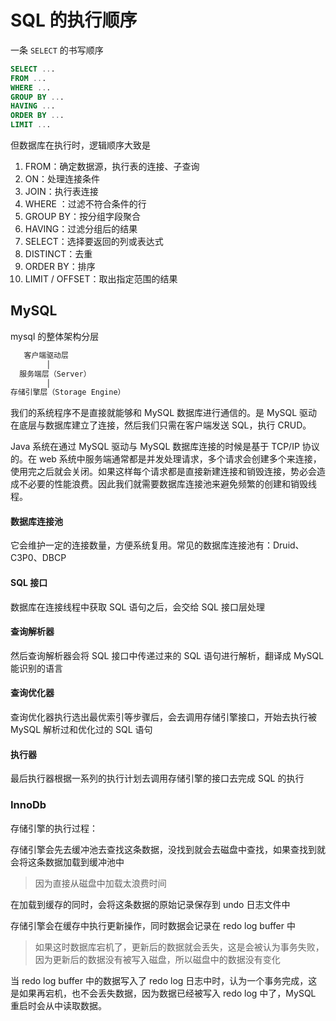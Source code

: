# SQL 的执行顺序

一条 `SELECT` 的书写顺序

```sql
SELECT ...
FROM ...
WHERE ...
GROUP BY ...
HAVING ...
ORDER BY ...
LIMIT ...
```

但数据库在执行时，逻辑顺序大致是

1. FROM：确定数据源，执行表的连接、子查询
2. ON：处理连接条件
3. JOIN：执行表连接
4. WHERE ：过滤不符合条件的行
5. GROUP BY：按分组字段聚合
6. HAVING：过滤分组后的结果
7. SELECT：选择要返回的列或表达式
8. DISTINCT：去重
9. ORDER BY：排序
10. LIMIT / OFFSET：取出指定范围的结果

## MySQL 

mysql 的整体架构分层

```sh
   客户端驱动层
        │
  服务端层（Server）
        │
存储引擎层（Storage Engine）
```

我们的系统程序不是直接就能够和 MySQL 数据库进行通信的。是 MySQL 驱动在底层与数据库建立了连接，然后我们只需在客户端发送 SQL，执行 CRUD。

Java 系统在通过 MySQL 驱动与 MySQL 数据库连接的时候是基于 TCP/IP 协议的。在 web 系统中服务端通常都是并发处理请求，多个请求会创建多个来连接，使用完之后就会关闭。如果这样每个请求都是直接新建连接和销毁连接，势必会造成不必要的性能浪费。因此我们就需要数据库连接池来避免频繁的创建和销毁线程。

#### 数据库连接池

它会维护一定的连接数量，方便系统复用。常见的数据库连接池有：Druid、C3P0、DBCP

#### SQL 接口

数据库在连接线程中获取 SQL 语句之后，会交给 SQL 接口层处理

#### 查询解析器

然后查询解析器会将 SQL 接口中传递过来的 SQL 语句进行解析，翻译成 MySQL 能识别的语言

#### 查询优化器

查询优化器执行选出最优索引等步骤后，会去调用存储引擎接口，开始去执行被 MySQL 解析过和优化过的 SQL 语句

#### 执行器

最后执行器根据一系列的执行计划去调用存储引擎的接口去完成 SQL 的执行

### InnoDb

存储引擎的执行过程：

存储引擎会先去缓冲池去查找这条数据，没找到就会去磁盘中查找，如果查找到就会将这条数据加载到缓冲池中

> 因为直接从磁盘中加载太浪费时间

在加载到缓存的同时，会将这条数据的原始记录保存到 undo 日志文件中

存储引擎会在缓存中执行更新操作，同时数据会记录在 redo log buffer 中

> 如果这时数据库宕机了，更新后的数据就会丢失，这是会被认为事务失败，因为更新后的数据没有被写入磁盘，所以磁盘中的数据没有变化

当 redo log buffer 中的数据写入了 redo log 日志中时，认为一个事务完成，这是如果再宕机，也不会丢失数据，因为数据已经被写入 redo log 中了，MySQL 重启时会从中读取数据。

